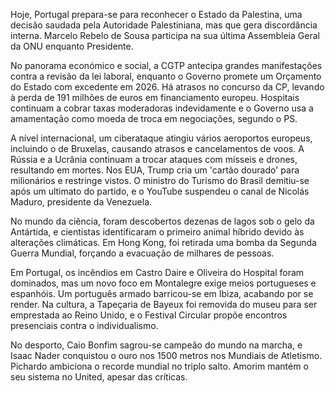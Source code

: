Hoje, Portugal prepara-se para reconhecer o Estado da Palestina, uma decisão saudada pela Autoridade Palestiniana, mas que gera discordância interna. Marcelo Rebelo de Sousa participa na sua última Assembleia Geral da ONU enquanto Presidente.

No panorama económico e social, a CGTP antecipa grandes manifestações contra a revisão da lei laboral, enquanto o Governo promete um Orçamento do Estado com excedente em 2026. Há atrasos no concurso da CP, levando à perda de 191 milhões de euros em financiamento europeu. Hospitais continuam a cobrar taxas moderadoras indevidamente e o Governo usa a amamentação como moeda de troca em negociações, segundo o PS.

A nível internacional, um ciberataque atingiu vários aeroportos europeus, incluindo o de Bruxelas, causando atrasos e cancelamentos de voos. A Rússia e a Ucrânia continuam a trocar ataques com mísseis e drones, resultando em mortes. Nos EUA, Trump cria um 'cartão dourado' para milionários e restringe vistos. O ministro do Turismo do Brasil demitiu-se após um ultimato do partido, e o YouTube suspendeu o canal de Nicolás Maduro, presidente da Venezuela.

No mundo da ciência, foram descobertos dezenas de lagos sob o gelo da Antártida, e cientistas identificaram o primeiro animal híbrido devido às alterações climáticas. Em Hong Kong, foi retirada uma bomba da Segunda Guerra Mundial, forçando a evacuação de milhares de pessoas.

Em Portugal, os incêndios em Castro Daire e Oliveira do Hospital foram dominados, mas um novo foco em Montalegre exige meios portugueses e espanhóis. Um português armado barricou-se em Ibiza, acabando por se render. Na cultura, a Tapeçaria de Bayeux foi removida do museu para ser emprestada ao Reino Unido, e o Festival Circular propõe encontros presenciais contra o individualismo.

No desporto, Caio Bonfim sagrou-se campeão do mundo na marcha, e Isaac Nader conquistou o ouro nos 1500 metros nos Mundiais de Atletismo. Pichardo ambiciona o recorde mundial no triplo salto. Amorim mantém o seu sistema no United, apesar das críticas.